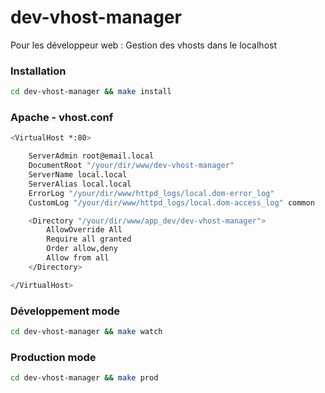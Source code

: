 # dev-vhost-manager
Pour les développeur web : Gestion des vhosts dans le localhost

### Installation
```sh
cd dev-vhost-manager && make install
```

### Apache - vhost.conf
```sh
<VirtualHost *:80>

    ServerAdmin root@email.local
    DocumentRoot "/your/dir/www/dev-vhost-manager"
    ServerName local.local
    ServerAlias local.local
    ErrorLog "/your/dir/www/httpd_logs/local.dom-error_log"
    CustomLog "/your/dir/www/httpd_logs/local.dom-access_log" common

    <Directory "/your/dir/www/app_dev/dev-vhost-manager">
        AllowOverride All
        Require all granted
        Order allow,deny
        Allow from all
    </Directory>

</VirtualHost>
```

### Développement mode
```sh
cd dev-vhost-manager && make watch
```

### Production mode
```sh
cd dev-vhost-manager && make prod
```
